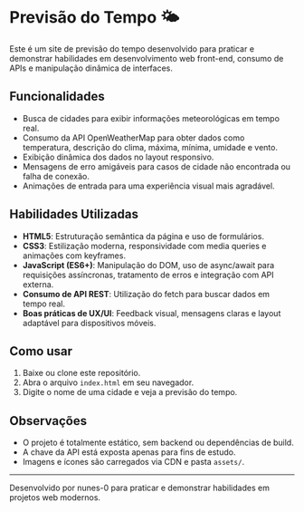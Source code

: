 # Previsão do Tempo 🌤️

Este é um site de previsão do tempo desenvolvido para praticar e demonstrar habilidades em desenvolvimento web front-end, consumo de APIs e manipulação dinâmica de interfaces.

## Funcionalidades
- Busca de cidades para exibir informações meteorológicas em tempo real.
- Consumo da API OpenWeatherMap para obter dados como temperatura, descrição do clima, máxima, mínima, umidade e vento.
- Exibição dinâmica dos dados no layout responsivo.
- Mensagens de erro amigáveis para casos de cidade não encontrada ou falha de conexão.
- Animações de entrada para uma experiência visual mais agradável.

## Habilidades Utilizadas
- **HTML5**: Estruturação semântica da página e uso de formulários.
- **CSS3**: Estilização moderna, responsividade com media queries e animações com keyframes.
- **JavaScript (ES6+)**: Manipulação do DOM, uso de async/await para requisições assíncronas, tratamento de erros e integração com API externa.
- **Consumo de API REST**: Utilização do fetch para buscar dados em tempo real.
- **Boas práticas de UX/UI**: Feedback visual, mensagens claras e layout adaptável para dispositivos móveis.

## Como usar
1. Baixe ou clone este repositório.
2. Abra o arquivo `index.html` em seu navegador.
3. Digite o nome de uma cidade e veja a previsão do tempo.

## Observações
- O projeto é totalmente estático, sem backend ou dependências de build.
- A chave da API está exposta apenas para fins de estudo.
- Imagens e ícones são carregados via CDN e pasta `assets/`.

---

Desenvolvido por nunes-0 para praticar e demonstrar habilidades em projetos web modernos.
